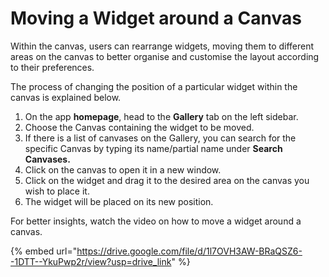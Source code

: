 # Moving a Widget around a Canvas

Within the canvas, users can rearrange widgets, moving them to different areas on the canvas to better organise and customise the layout according to their preferences.

The process of changing the position of a particular widget within the canvas is explained below.

1. On the app **homepage**, head to the **Gallery** tab on the left sidebar.
2. Choose the Canvas containing the widget to be moved.
3. If there is a list of canvases on the Gallery, you can search for the specific Canvas by typing its name/partial name under **Search Canvases.**
4. Click on the canvas to open it in a new window.
5. Click on the widget and drag it to the desired area on the canvas you wish to place it.
6. The widget will be placed on its new position.

For better insights, watch the video on how to move a widget around a canvas.

{% embed url="https://drive.google.com/file/d/1l7OVH3AW-BRaQSZ6--1DTT--YkuPwp2r/view?usp=drive_link" %}
